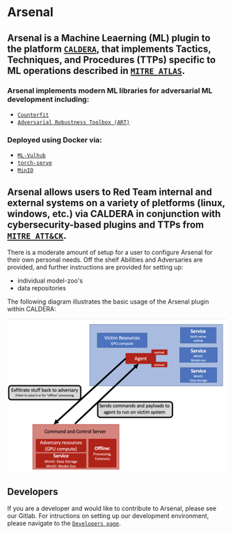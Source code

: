 # Arsenal

## **Arsenal** is a Machine Leaerning (ML) plugin to the platform [`CALDERA`](https://github.com/mitre/caldera), that implements Tactics, Techniques, and Procedures (TTPs) specific to ML operations described in [`MITRE ATLAS`](https://atlas.mitre.org/).

### Arsenal implements modern ML libraries for adversarial ML development including:

 - [`Counterfit`](https://github.com/Azure/counterfit)
 - [`Adversarial Robustness Toolbox (ART)`](https://github.com/Trusted-AI/adversarial-robustness-toolbox)

### Deployed using Docker via:
 - [`ML-Vulhub`](https://gitlab.mitre.org/advml/ml-vulhub)
 - [`torch-serve`](https://pytorch.org/serve/)
 - [`MinIO`](https://github.com/minio/minio)

## Arsenal allows users to Red Team internal and external systems on a variety of pletforms (linux, windows, etc.) via CALDERA in conjunction with cybersecurity-based plugins and TTPs from [`MITRE ATT&CK`](https://attack.mitre.org/).

There is a moderate amount of setup for a user to configure Arsenal for their own personal needs. Off the shelf Abilities and Adversaries are provided, and further instructions are provided for setting up:
-  individual model-zoo's 
-  data repositories

The following diagram illustrates the basic usage of the Arsenal plugin within CALDERA:

![arsenal](../assets/arsenal_diagram.png)

## Developers

If you are a developer and would like to contribute to Arsenal, please see our Gitlab. For intructions on setting up our development environment, please navigate to the [`Developers page`](docs/source/developers.md).
